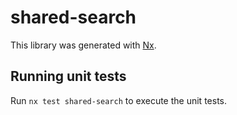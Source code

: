 # shared-search

This library was generated with [Nx](https://nx.dev).

## Running unit tests

Run `nx test shared-search` to execute the unit tests.
